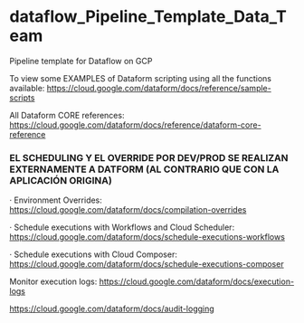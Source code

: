 # dataflow_Pipeline_Template_Data_Team
Pipeline template for Dataflow on GCP

To view some EXAMPLES of Dataform scripting using all the functions available:
https://cloud.google.com/dataform/docs/reference/sample-scripts

All Dataform CORE references: 
https://cloud.google.com/dataform/docs/reference/dataform-core-reference


### EL SCHEDULING Y EL OVERRIDE POR DEV/PROD SE REALIZAN EXTERNAMENTE A DATFORM (AL CONTRARIO QUE CON LA APLICACIÓN ORIGINA)

· Environment Overrides:
https://cloud.google.com/dataform/docs/compilation-overrides

· Schedule executions with Workflows and Cloud Scheduler:
https://cloud.google.com/dataform/docs/schedule-executions-workflows

· Schedule executions with Cloud Composer:
https://cloud.google.com/dataform/docs/schedule-executions-composer



Monitor execution logs:
https://cloud.google.com/dataform/docs/execution-logs

https://cloud.google.com/dataform/docs/audit-logging
